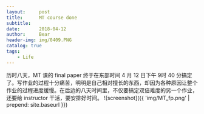 ```yaml
---
layout:     post                    
title:      MT course done               
subtitle:     
date:       2018-04-12              
author:     Bear                     
header-img: img/0409.PNG    
catalog: true                       
tags:                              
    - Life
---
```


历时八天，MT 课的 final paper 终于在东部时间 4 月 12 日下午 9时 40 分搞定了。写作业的过程十分痛苦，明明是自己相对擅长的东西，却因为各种原因让整个作业的过程进度缓慢。在后边的八天时间里，不仅要搞定双倍难度的另一个作业，还要给 instructor 干活，要安排好时间。
![screenshot]({{ 'img/MT_fp.png' | prepend: site.baseurl }})
